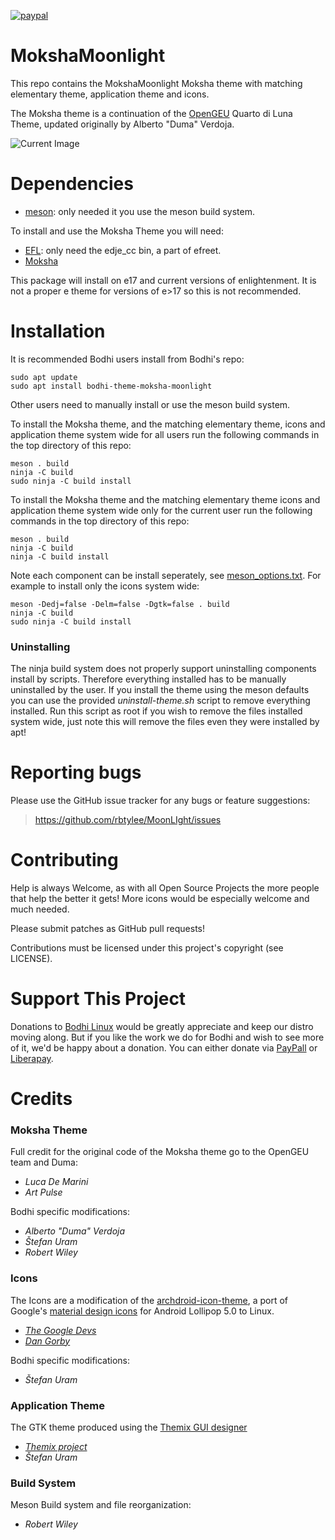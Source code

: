 [![paypal](https://www.paypalobjects.com/en_US/i/btn/btn_donate_SM.gif)](https://www.paypal.com/paypalme/rbtylee)

# MokshaMoonlight
This repo contains the MokshaMoonlight Moksha theme with matching elementary theme, application theme and icons.

The Moksha theme is a continuation of the [OpenGEU](https://en.wikipedia.org/wiki/OpenGEU) Quarto di Luna Theme, updated originally by Alberto "Duma" Verdoja. 

![Current Image](http://i.imgur.com/kM9AIVv.png "Moonlight Theme")

# Dependencies

* [meson](https://mesonbuild.com/): only needed it you use the meson build system.

To install and use the Moksha Theme you will need:
* [EFL](https://www.enlightenment.org/download): only need the edje_cc bin, a part of efreet.
* [Moksha](https://github.com/JeffHoogland/moksha)

This package will install on e17 and current versions of enlightenment. It is not a proper e theme for versions of e>17 so this is not recommended.

# Installation

It is recommended Bodhi users install from Bodhi's repo:

```ShellSession
sudo apt update
sudo apt install bodhi-theme-moksha-moonlight
```
Other users need to manually install or use the meson build system.

To install the Moksha theme, and the matching elementary theme, icons and application theme system wide for all users run the following commands in the top directory of this repo:

```ShellSession
meson . build
ninja -C build
sudo ninja -C build install
```
To install the Moksha theme and the matching elementary theme icons and application theme system wide only for the current user run the following commands in the top directory of this repo:

```ShellSession
meson . build
ninja -C build
ninja -C build install
```
Note each component can be install seperately, see [meson_options.txt](https://github.com/rbtylee/MoonLIght/blob/master/meson_options.txt). For example to install only the icons system wide:

```ShellSession
meson -Dedj=false -Delm=false -Dgtk=false . build
ninja -C build
sudo ninja -C build install
```
### Uninstalling

The ninja build system does not properly support uninstalling components install by scripts. Therefore everything installed has to be manually uninstalled by the user. If you install the theme using the meson defaults you can use the provided *uninstall-theme.sh* script to remove everything installed. Run this script as root if you wish to remove the files installed system wide, just note this will remove the files even they were installed by apt!

# Reporting bugs

Please use the GitHub issue tracker for any bugs or feature suggestions:

>https://github.com/rbtylee/MoonLIght/issues

# Contributing

Help is always Welcome, as with all Open Source Projects the more people that help the better it gets!
More icons would be especially welcome and much needed.

Please submit patches as GitHub pull requests!

Contributions must be licensed under this project's copyright (see LICENSE).

# Support This Project

Donations to [Bodhi Linux](https://www.bodhilinux.com/donate/) would be greatly appreciate and keep our distro moving along. But if you like the work we do for Bodhi and wish to see more of it, we'd be happy about a donation. You can either donate via [PayPall](https://www.paypal.com/paypalme/rbtylee) or [Liberapay](https://liberapay.com/ylee/). 

# Credits
###  Moksha Theme
Full credit for the original code of the Moksha theme go to the OpenGEU team and Duma:
* _*Luca De Marini*_
* _*Art Pulse*_

Bodhi specific modifications:
* _*Alberto "Duma" Verdoja*_
* _*Štefan Uram*_
* _*Robert Wiley*_

###  Icons
The Icons are a modification of the [archdroid-icon-theme](https://github.com/GreenRaccoon23/archdroid-icon-theme), a port of Google's [material design icons](https://material.io/guidelines/) for Android Lollipop 5.0 to Linux.
* _*[The Google Devs](https://github.com/google/material-design-icons/graphs/contributors)*_
* _*[Dan Gorby](https://github.com/GreenRaccoon23)*_
 
Bodhi specific modifications:
* _*Štefan Uram*_

###  Application Theme
The GTK theme produced using the [Themix GUI designer](https://github.com/themix-project/oomox)
* _*[Themix project](https://github.com/themix-project)*_
* _*Štefan Uram*_

###  Build System
Meson Build system and file reorganization:
* _*Robert Wiley*_
